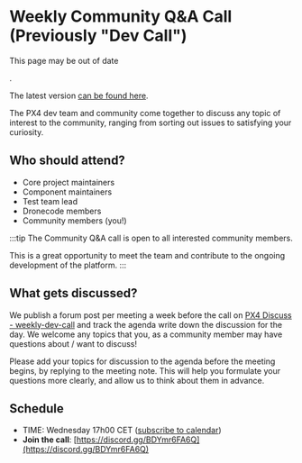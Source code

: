 # Weekly Community Q&A Call (Previously "Dev Call")

<div v-if="$themeConfig.px4_version != 'main'">
  <div class="custom-block danger"><p class="custom-block-title">This page may be out of date</p>. <p>The latest version <a href="https://docs.px4.io/main/en/contribute/dev_call.html">can be found here</a>.</p>
  </div>
</div>

The PX4 dev team and community come together to discuss any topic of interest to the community, ranging from sorting out issues to satisfying your curiosity.

## Who should attend?

- Core project maintainers
- Component maintainers
- Test team lead
- Dronecode members
- Community members (you!)

:::tip
The Community Q&A call is open to all interested community members.

This is a great opportunity to meet the team and contribute to the ongoing development of the platform.
:::

## What gets discussed?

We publish a forum post per meeting a week before the call on [PX4 Discuss - weekly-dev-call](https://discuss.px4.io/c/weekly-dev-call) and track the agenda write down the discussion for the day. We welcome any topics that you, as a community member may have questions about / want to discuss!

Please add your topics for discussion to the agenda before the meeting begins, by replying to the meeting note. This will help you formulate your questions more clearly, and allow us to think about them in advance.

## Schedule

- TIME: Wednesday 17h00 CET ([subscribe to calendar](https://www.dronecode.org/calendar/))
- **Join the call**: [https://discord.gg/BDYmr6FA6Q](https://discord.gg/BDYmr6FA6Q)
